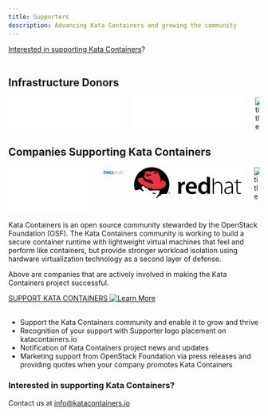 ```yaml
---
title: Supporters
description: Advancing Kata Containers and growing the community
---
```


<section class="section section-padding-top-0">
<a href="mailto:info@katacontainers.io">Interested in supporting Kata Containers</a>?
<br/><br/>


<div class="container1">
  <h2 class="features">Infrastructure Donors</h2>
</div>

<div class="container container-center">
  <div class="columns">
    <div class="column">  <img class="img-around-space" src="../.vuepress/theme/images/logo-google-cloud.svg" alt="title"  /></div>
    <div class="column">  <img class="img-around-space" src="../.vuepress/theme/images/logo-microsoft.svg" alt="title"  /></div>
    <div class="column">  <img class="img-around-space" src="../.vuepress/theme/images/logo-vexxhost.svg" alt="title"  /></div>
  </div>
</div>

<div class="container1">
  <h2 class="features">Companies Supporting Kata Containers</h2>
</div>

<div class="container container-center">
  <div class="columns">
    <div class="column">  <img class="img-around-space" src="../.vuepress/theme/images/logo-intel-lg.svg" alt="title"  /></div>
    <div class="column">  <img class="img-around-space" src="../.vuepress/theme/images/logo-dell.svg" alt="title"  /></div>
    <div class="column">  <img class="img-around-space" src="../.vuepress/theme/images/logo-redhat.svg" alt="title"  /></div>
    <div class="column">  <img class="img-around-space" src="../.vuepress/theme/images/logo-arm.svg" alt="title"  /></div>
  </div>
</div>

Kata Containers is an open source community stewarded by the OpenStack Foundation (OSF). The Kata Containers community is working to build a secure container runtime with lightweight virtual machines that feel and perform like containers, but provide stronger workload isolation using hardware virtualization technology as a second layer of defense. 

Above are companies that are actively involved in making the Kata Containers project successful.

<a href="mailto:info@katacontainers.io" class="button is-primary-dark is-rounded">
  <span>SUPPORT KATA CONTAINERS</span>
  <span class="ico">
    <img src="../.vuepress/theme/svg/arrow-left.svg" alt="Learn More" />
  </span>
</a><br/><br/>

<ul>
  <li>Support the Kata Containers community and enable it to grow and thrive</li>
  <li>Recognition of your support with Supporter logo placement on katacontainers.io</li> 
  <li>Notification of Kata Containers project news and updates</li> 
  <li>Marketing support from OpenStack Foundation via press releases and providing quotes when your company promotes Kata Containers</li>
</ul>

</section> 


<section class="section bottom-content">
  <div class="search-content">
    <h3 class="search-content-title">Interested in supporting Kata Containers?</h3>
    <div class="search-content-subtitle">  
      <span>Contact us at <a href="#">info@katacontainers.io</a></span>
    </div>
  </div>
</section>  



